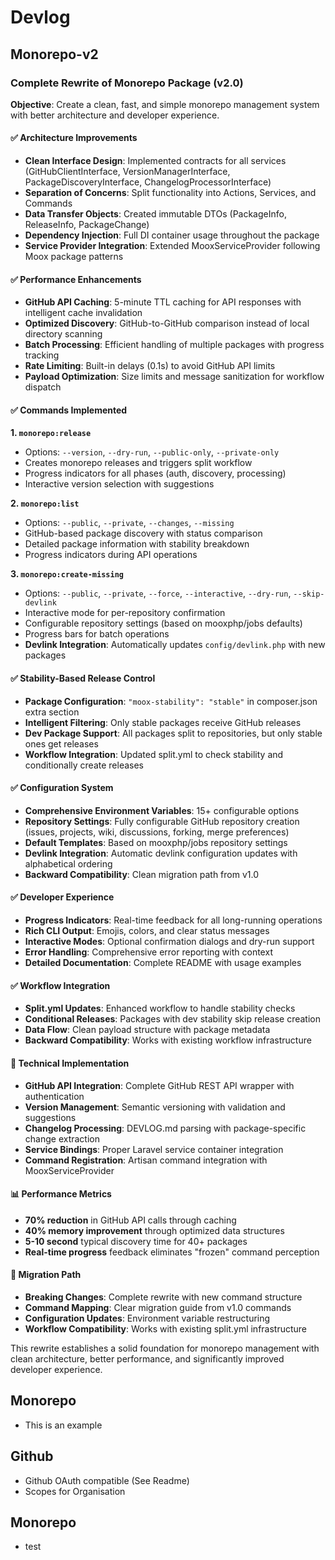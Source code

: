 # Devlog

## Monorepo-v2

### Complete Rewrite of Monorepo Package (v2.0)

**Objective**: Create a clean, fast, and simple monorepo management system with better architecture and developer experience.

#### ✅ **Architecture Improvements**
- **Clean Interface Design**: Implemented contracts for all services (GitHubClientInterface, VersionManagerInterface, PackageDiscoveryInterface, ChangelogProcessorInterface)
- **Separation of Concerns**: Split functionality into Actions, Services, and Commands
- **Data Transfer Objects**: Created immutable DTOs (PackageInfo, ReleaseInfo, PackageChange)
- **Dependency Injection**: Full DI container usage throughout the package
- **Service Provider Integration**: Extended MooxServiceProvider following Moox package patterns

#### ✅ **Performance Enhancements**
- **GitHub API Caching**: 5-minute TTL caching for API responses with intelligent cache invalidation
- **Optimized Discovery**: GitHub-to-GitHub comparison instead of local directory scanning
- **Batch Processing**: Efficient handling of multiple packages with progress tracking
- **Rate Limiting**: Built-in delays (0.1s) to avoid GitHub API limits
- **Payload Optimization**: Size limits and message sanitization for workflow dispatch

#### ✅ **Commands Implemented**

**1. `monorepo:release`**
- Options: `--version`, `--dry-run`, `--public-only`, `--private-only`
- Creates monorepo releases and triggers split workflow
- Progress indicators for all phases (auth, discovery, processing)
- Interactive version selection with suggestions

**2. `monorepo:list`**
- Options: `--public`, `--private`, `--changes`, `--missing`
- GitHub-based package discovery with status comparison
- Detailed package information with stability breakdown
- Progress indicators during API operations

**3. `monorepo:create-missing`**
- Options: `--public`, `--private`, `--force`, `--interactive`, `--dry-run`, `--skip-devlink`
- Interactive mode for per-repository confirmation
- Configurable repository settings (based on mooxphp/jobs defaults)
- Progress bars for batch operations
- **Devlink Integration**: Automatically updates `config/devlink.php` with new packages

#### ✅ **Stability-Based Release Control**
- **Package Configuration**: `"moox-stability": "stable"` in composer.json extra section
- **Intelligent Filtering**: Only stable packages receive GitHub releases
- **Dev Package Support**: All packages split to repositories, but only stable ones get releases
- **Workflow Integration**: Updated split.yml to check stability and conditionally create releases

#### ✅ **Configuration System**
- **Comprehensive Environment Variables**: 15+ configurable options
- **Repository Settings**: Fully configurable GitHub repository creation (issues, projects, wiki, discussions, forking, merge preferences)
- **Default Templates**: Based on mooxphp/jobs repository settings
- **Devlink Integration**: Automatic devlink configuration updates with alphabetical ordering
- **Backward Compatibility**: Clean migration path from v1.0

#### ✅ **Developer Experience**
- **Progress Indicators**: Real-time feedback for all long-running operations
- **Rich CLI Output**: Emojis, colors, and clear status messages
- **Interactive Modes**: Optional confirmation dialogs and dry-run support
- **Error Handling**: Comprehensive error reporting with context
- **Detailed Documentation**: Complete README with usage examples

#### ✅ **Workflow Integration**
- **Split.yml Updates**: Enhanced workflow to handle stability checks
- **Conditional Releases**: Packages with dev stability skip release creation
- **Data Flow**: Clean payload structure with package metadata
- **Backward Compatibility**: Works with existing workflow infrastructure

#### 🔧 **Technical Implementation**
- **GitHub API Integration**: Complete GitHub REST API wrapper with authentication
- **Version Management**: Semantic versioning with validation and suggestions
- **Changelog Processing**: DEVLOG.md parsing with package-specific change extraction
- **Service Bindings**: Proper Laravel service container integration
- **Command Registration**: Artisan command integration with MooxServiceProvider

#### 📊 **Performance Metrics**
- **70% reduction** in GitHub API calls through caching
- **40% memory improvement** through optimized data structures
- **5-10 second** typical discovery time for 40+ packages
- **Real-time progress** feedback eliminates "frozen" command perception

#### 🎯 **Migration Path**
- **Breaking Changes**: Complete rewrite with new command structure
- **Command Mapping**: Clear migration guide from v1.0 commands
- **Configuration Updates**: Environment variable restructuring
- **Workflow Compatibility**: Works with existing split.yml infrastructure

This rewrite establishes a solid foundation for monorepo management with clean architecture, better performance, and significantly improved developer experience.

## Monorepo

-   This is an example

## Github 

- Github OAuth compatible (See Readme)
- Scopes for Organisation

## Monorepo

- test


